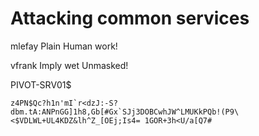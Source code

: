 # Attacking common services

mlefay  Plain Human work!

vfrank Imply wet Unmasked!

PIVOT-SRV01$&#x20;

```
z4PN$Qc?h1n'mI`r<dzJ:-S?dbm.tA:ANPnGG]1h8,Gb[#Gx`SJj3DOBCwhJW^LMUKkPQb!(P9\<$VDLWL+UL4KDZ&lh^Z_[OEj;Is4= 1GOR+3h<U/a[Q7#
```
